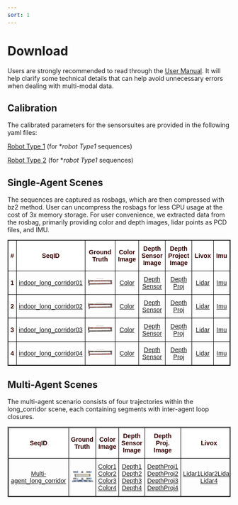 ```yaml
---
sort: 1
---
```

# Download

Users are strongly recommended to read through the [User Manual](UserManual). It will help clarify some technical details that can help avoid unnecessary errors when dealing with multi-modal data.

## Calibration

The calibrated parameters for the sensorsuites are provided in the following yaml files:

[Robot Type 1]() (for **robot Type1* sequences)

[Robot Type 2]() (for **robot Type1* sequences)

## Single-Agent Scenes
The sequences are captured as rosbags, which are then compressed with bz2 method. User can uncompress the rosbags for less CPU usage at the cost of 3x memory storage. For user convenience, we extracted data from the rosbag, primarily providing color and depth images, lidar points as PCD files, and IMU.


<style type="text/css">
.tg  {border-collapse:collapse;border-spacing:0;}
.tg td{border-color:black;border-style:solid;border-width:1px;font-family:Arial, sans-serif;font-size:14px;
  overflow:hidden;padding:10px 5px;word-break:normal;}
.tg th{border-color:black;border-style:solid;border-width:1px;font-family:Arial, sans-serif;font-size:14px;
  font-weight:normal;overflow:hidden;padding:10px 5px;word-break:normal;}
.tg .tg-mypc{background-color:#ffffff;color:#330001;font-weight:bold;text-align:center;vertical-align:middle}
</style>
<table border="1" class="tg" style="undefined;table-layout: fixed;text-align:center">
  <colgroup>
		<col style="width: 8px">
		<col style="width: 150px">
		<col style="width: 420px">
		<col style="width: 150px">
		<col style="width: 150px">
    <col style="width: 150px">
		<col style="width: 100px">
		<col style="width: 100px">
	</colgroup>
	<thead>
    <tr style="text-align: right;">
      <th class="tg-mypc"><span style="font-weight:bold">#</span></th>
      <th class="tg-mypc"><span style="font-weight:bold">SeqID</span></th>
      <th class="tg-mypc"><span style="font-weight:bold">Ground Truth</span></th>
      <th class="tg-mypc"><span style="font-weight:bold">Color Image</span></th>
      <th class="tg-mypc"><span style="font-weight:bold">Depth Sensor Image</span></th>
      <th class="tg-mypc"><span style="font-weight:bold">Depth Project Image</span></th>
      <th class="tg-mypc"><span style="font-weight:bold">Livox</span></th>
      <th class="tg-mypc"><span style="font-weight:bold">Imu</span></th>
    </tr>
  </thead>
  <tbody>
    <tr>
      <th class="tg-mypc"><span style="font-weight:bold">1</span></th>
      <td><a href="https://sjtueducn-my.sharepoint.com/:f:/g/personal/dengtianchen_sjtu_edu_cn/EuMZ43Kj7AhAnTPkA-Rt7hgBbFrLok3j1Vmrv3nU0UJW8Q?e=2QFAR2" rel="noopener noreferrer" target="_blank">indoor_long_corridor01 </a> </td>
      <td><a href=""> <img src="images/gtpreview/indoor1.png" title="Indoor_Long_Corridor1" alt="Indoor_Long_Corridor1"></a></td>
      <td><a href="https://sjtueducn-my.sharepoint.com/:f:/g/personal/dengtianchen_sjtu_edu_cn/EgziMmaqQ29Cn4-fzhkCxxoBM0E4NFg_cAb67eKKSsGBPA?e=h2IlaD" rel="noopener noreferrer" target="_blank">Color</a></td>
      <td><a href="https://sjtueducn-my.sharepoint.com/:f:/g/personal/dengtianchen_sjtu_edu_cn/ElgajWoQqwlIu2MSaVz6NcUBjvHsdoBiff0K2H6kSlWuOQ?e=asZtGm" rel="noopener noreferrer" target="_blank">Depth Sensor</a></td>
      <td><a href="https://sjtueducn-my.sharepoint.com/:f:/g/personal/dengtianchen_sjtu_edu_cn/EtH_-THjJMlFpGuEzvZASogB4f154yKqEwnTXoNP0jeu-A?e=L4ZKrL" rel="noopener noreferrer" target="_blank">Depth Proj</a></td>
      <td><a href="https://sjtueducn-my.sharepoint.com/:f:/g/personal/dengtianchen_sjtu_edu_cn/Eo8jxoabtUZDhBUZD_o_NLUBsfIF45vnWyiX_OWQntrCXQ?e=sUgYNJ" rel="noopener noreferrer" target="_blank">Lidar</a></td>
      <td><a href="https://sjtueducn-my.sharepoint.com/:f:/g/personal/dengtianchen_sjtu_edu_cn/EsoU7emdPQZFurnA-YbfGvwBfHCtUKMLkaIiolE4DonIQQ?e=pGqqO1" rel="noopener noreferrer" target="_blank">Imu</a></td>
    </tr>
    <tr>
      <th class="tg-mypc"><span style="font-weight:bold">2</span></th>
      <td><a href="" rel="noopener noreferrer" target="_blank">indoor_long_corridor02 </a> </td>
      <td><a href=""> <img src="images/gtpreview/indoor2.png" title="Indoor_Long_Corridor2" alt="Indoor_Long_Corridor2"></a></td>
      <td><a href="" rel="noopener noreferrer" target="_blank">Color</a></td>
      <td><a href="" rel="noopener noreferrer" target="_blank">Depth Sensor</a></td>
      <td><a href="" rel="noopener noreferrer" target="_blank">Depth Proj</a></td>
      <td><a href="" rel="noopener noreferrer" target="_blank">Lidar</a></td>
      <td><a href="" rel="noopener noreferrer" target="_blank">Imu</a></td>
    </tr>
    <tr>
      <th class="tg-mypc"><span style="font-weight:bold">3</span></th>
      <td><a href="" rel="noopener noreferrer" target="_blank">indoor_long_corridor03 </a> </td>
      <td><a href=""> <img src="images/gtpreview/indoor3.png" title="Indoor_Long_Corridor3" alt="Indoor_Long_Corridor3"></a></td>
      <td><a href="" rel="noopener noreferrer" target="_blank">Color</a></td>
      <td><a href="" rel="noopener noreferrer" target="_blank">Depth Sensor</a></td>
      <td><a href="" rel="noopener noreferrer" target="_blank">Depth Proj</a></td>
      <td><a href="" rel="noopener noreferrer" target="_blank">Lidar</a></td>
      <td><a href="" rel="noopener noreferrer" target="_blank">Imu</a></td>
    </tr>
    <tr>
      <th class="tg-mypc"><span style="font-weight:bold">4</span></th>
      <td><a href="" rel="noopener noreferrer" target="_blank">indoor_long_corridor04 </a> </td>
      <td><a href=""> <img src="images/gtpreview/indoor4.png" title="Indoor_Long_Corridor4" alt="Indoor_Long_Corridor4"></a></td>
      <td><a href="" rel="noopener noreferrer" target="_blank">Color</a></td>
      <td><a href="" rel="noopener noreferrer" target="_blank">Depth Sensor</a></td>
      <td><a href="" rel="noopener noreferrer" target="_blank">Depth Proj</a></td>
      <td><a href="" rel="noopener noreferrer" target="_blank">Lidar</a></td>
      <td><a href="" rel="noopener noreferrer" target="_blank">Imu</a></td>
    </tr>
  </tbody>
</table>

## Multi-Agent Scenes
The multi-agent scenario consists of four trajectories within the long_corridor scene, each containing segments with inter-agent loop closures.
<style type="text/css">
.tg  {border-collapse:collapse;border-spacing:0;}
.tg td{border-color:black;border-style:solid;border-width:1px;font-family:Arial, sans-serif;font-size:14px;
  overflow:hidden;padding:10px 5px;word-break:normal;}
.tg th{border-color:black;border-style:solid;border-width:1px;font-family:Arial, sans-serif;font-size:14px;
  font-weight:normal;overflow:hidden;padding:10px 5px;word-break:normal;}
.tg .tg-mypc{background-color:#ffffff;color:#330001;font-weight:bold;text-align:center;vertical-align:middle}
</style>
<table border="2" class="tg" style="undefined;table-layout: fixed;text-align:center">
  <colgroup>
    <col style="width: 150px">
    <col style="width: 420px">
    <col style="width: 150px">
    <col style="width: 150px">
    <col style="width: 150px">
    <col style="width: 120px">
  </colgroup>
  <thead>
    <tr style="text-align: right;">
      <th class="tg-mypc"><span style="font-weight:bold">SeqID</span></th>
      <th class="tg-mypc"><span style="font-weight:bold">Ground Truth</span></th>
      <th class="tg-mypc"><span style="font-weight:bold">Color Image</span></th>
      <th class="tg-mypc"><span style="font-weight:bold">Depth Sensor Image</span></th>
      <th class="tg-mypc"><span style="font-weight:bold">Depth Proj. Image</span></th>
      <th class="tg-mypc"><span style="font-weight:bold">Livox</span></th>
      <th class="tg-mypc"><span style="font-weight:bold">Imu</span></th>
    </tr>
  </thead>
  <tbody>
    <tr>
      <td><a href="https://1drv.ms/f/c/7483a674c95c7aef/EgdkgA-4MeZJiNwgxZ0D6EcBCaFv0D43rVqKSEUOIIN1wQ?e=ywKa2Y" rel="noopener noreferrer" target="_blank">Multi-agent_long_corridor </a> </td>
      <td><a href=""> <img src="images/multi-indoor.png" title="Indoor_Long_Corridor1" alt="Indoor_Long_Corridor1"></a></td>
      <td><a href="https://1drv.ms/u/c/7483a674c95c7aef/EecV8dWj9JBIte48IF4aTnYBLDtR_0WutE6-hihn3WGO5Q?e=NzeWb0" rel="noopener noreferrer" target="_blank">Color1</a> <a href="https://1drv.ms/u/c/7483a674c95c7aef/EcWYx1g_gCZIqhSE-v9DMvgBigkbCkIimIuU0k61Qh1Rbg?e=x7mPQm" rel="noopener noreferrer" target="_blank">Color2</a> <a href="https://1drv.ms/u/c/7483a674c95c7aef/EeQjwZ2ey5BOlIGlthXQBVkBWmGiJrd0PU3AAAhxNa96nQ?e=wSzjsF" rel="noopener noreferrer" target="_blank">Color3</a> <a href="https://1drv.ms/u/c/7483a674c95c7aef/EcL8aimu1ctNg3EZAYTpsaoBDDS9tA7t3P-m7e1xjP_0NQ?e=0trOgp" rel="noopener noreferrer" target="_blank">Color4</a> </td>
      <td><a href="https://1drv.ms/u/c/7483a674c95c7aef/EYfmx1inZDJKqcCalPXhqfUBGt-Dq_qcHVF2o-D1fnY7Ug?e=uACaYC" rel="noopener noreferrer" target="_blank">Depth1</a> <a href="https://1drv.ms/u/c/7483a674c95c7aef/EVsOoiRACWFOhpFToMatUIYB9vBOLvJcDJ8eFpFH-CJxgw?e=rgAjHx" rel="noopener noreferrer" target="_blank">Depth2</a> <a href="https://1drv.ms/u/c/7483a674c95c7aef/EVsOoiRACWFOhpFToMatUIYB9vBOLvJcDJ8eFpFH-CJxgw?e=1uy2b0" rel="noopener noreferrer" target="_blank">Depth3</a> <a href="https://1drv.ms/u/c/7483a674c95c7aef/ERSY3Wf6Q1ZFmP56rEeJQfYBKQncxBMe9u8kwzbHXi7AXQ?e=YHqPV5" rel="noopener noreferrer" target="_blank">Depth4</a> </td>
      <td><a href="https://1drv.ms/u/c/7483a674c95c7aef/ESqNDy1g34FBptaJ05sV2OgBDkjoK6ZPyW1R251mXLdfCA?e=eD4ShV" rel="noopener noreferrer" target="_blank">DepthProj1</a> <a href="https://1drv.ms/u/c/7483a674c95c7aef/Eb8CaiAf4yJHmvyb54Iw6ZkBKl2nt0Pqh9idU29WEc8Sew?e=bKlkJU" rel="noopener noreferrer" target="_blank">DepthProj2</a> <a href="https://1drv.ms/u/c/7483a674c95c7aef/EWUm0ILh8nROjk4QGcxNxM4BSEP0svsslpUvHwz66eerVQ?e=SUiAKq" rel="noopener noreferrer" target="_blank">DepthProj3</a> <a href="https://1drv.ms/u/c/7483a674c95c7aef/EQbW8S35tERDuHX6q14ZucIBMKRu_T1pY6RRD-6Lka8tZQ?e=3ysWVp" rel="noopener noreferrer" target="_blank">DepthProj4</a> </td>
      <td><a href="https://1drv.ms/u/c/7483a674c95c7aef/EbQP7YwcNNlCrAwRPU6C2dQBUFvj9kclwStUcjwQU8aYmg?e=YOakKf" rel="noopener noreferrer" target="_blank">Lidar1</a><a href="https://1drv.ms/u/c/7483a674c95c7aef/ETdSGkCJ8WNIlP-az5R3xA4B0JZc32S7Z8zM8XGgkukyKg?e=AO2JOy" rel="noopener noreferrer" target="_blank">Lidar2</a><a href="https://1drv.ms/u/c/7483a674c95c7aef/EURKVjHvzj9GlLgYFpRc_kMBYUQvm4mFVoc-o0W22WUiRQ?e=eppbIh" rel="noopener noreferrer" target="_blank">Lidar3</a> <a href="https://1drv.ms/u/c/7483a674c95c7aef/ESYXXCgmwwhHpslknCbQtq4BBmN6d37d94OhmZGUok0-Dw?e=ZlYXm4" rel="noopener noreferrer" target="_blank">Lidar4</a></td>
      <td><a href="https://1drv.ms/u/c/7483a674c95c7aef/EU-7qFyn0cREmMK9CYCwfU0B-hlO36gVHqCIuTmA3D4SaQ?e=EcKAfy" rel="noopener noreferrer" target="_blank">Imu1</a> <a href="https://1drv.ms/u/c/7483a674c95c7aef/Ee_lSJNLJq1Nmd2yNrXAOVoBu-CcRlsFHt9AkL6h2USqcg?e=kM6XTR" rel="noopener noreferrer" target="_blank">Imu2</a> <a href="https://1drv.ms/u/c/7483a674c95c7aef/Ee_lSJNLJq1Nmd2yNrXAOVoBu-CcRlsFHt9AkL6h2USqcg?e=m8XcI4" rel="noopener noreferrer" target="_blank">Imu3</a> <a href="https://1drv.ms/u/c/7483a674c95c7aef/ESQs7KSsDMFJuETA1pI4icwB4_CbbRe9cOBOkgN8fnnM3w?e=y8DzFJ" rel="noopener noreferrer" target="_blank">Imu4</a></td>
    </tr>
  </tbody>
</table>